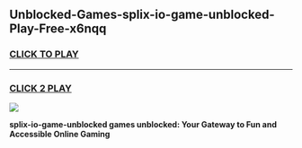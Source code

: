 
## Unblocked-Games-splix-io-game-unblocked-Play-Free-x6nqq
<h3>
<a href="https://premium76.site?title=splix-io-game-unblocked&ref=18A1">CLICK TO PLAY</a></h3>
<hr>

<h3>
<a href="https://premium76.site?title=splix-io-game-unblocked&ref=18A1">CLICK 2 PLAY</a>
  
</h3>

<a href="https://premium76.site?title=splix-io-game-unblocked&ref=18A1"><img src="https://clearcache.store/games.png"></a>


**splix-io-game-unblocked games unblocked: Your Gateway to Fun and Accessible Online Gaming**
